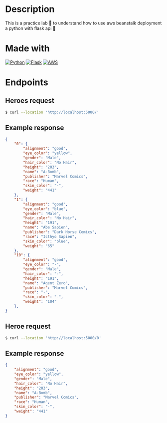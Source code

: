 # Description
This is a practice lab 🧪 to understand how to use aws beanstalk deployment a python with flask api 🐍

# Made with
[![Python](https://img.shields.io/badge/python-2b5b84?style=for-the-badge&logo=python&logoColor=white&labelColor=000000)]()
[![Flask](https://img.shields.io/badge/flask-000000?style=for-the-badge&logo=flask&logoColor=white&labelColor=000000)]()
[![AWS](https://img.shields.io/badge/Aws-f2923d?style=for-the-badge&logo=amazon&logoColor=white&labelColor=000000)]()

# Endpoints

## Heroes request

```sh
$ curl --location 'http://localhost:5000/'
```
## Example response
```json
{
    "0": {
        "alignment": "good",
        "eye_color": "yellow",
        "gender": "Male",
        "hair_color": "No Hair",
        "height": "203",
        "name": "A-Bomb",
        "publisher": "Marvel Comics",
        "race": "Human",
        "skin_color": "-",
        "weight": "441"
    },
    "1": {
        "alignment": "good",
        "eye_color": "blue",
        "gender": "Male",
        "hair_color": "No Hair",
        "height": "191",
        "name": "Abe Sapien",
        "publisher": "Dark Horse Comics",
        "race": "Icthyo Sapien",
        "skin_color": "blue",
        "weight": "65"
    },
    "10": {
        "alignment": "good",
        "eye_color": "-",
        "gender": "Male",
        "hair_color": "-",
        "height": "191",
        "name": "Agent Zero",
        "publisher": "Marvel Comics",
        "race": "-",
        "skin_color": "-",
        "weight": "104"
    },
}
```

## Heroe request

```sh
$ curl --location 'http://localhost:5000/0'
```
## Example response
```json
{
    "alignment": "good",
    "eye_color": "yellow",
    "gender": "Male",
    "hair_color": "No Hair",
    "height": "203",
    "name": "A-Bomb",
    "publisher": "Marvel Comics",
    "race": "Human",
    "skin_color": "-",
    "weight": "441"
}
```